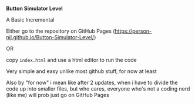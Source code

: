**Button Simulator Level**

A Basic Incremental

Either go to the repository on GitHub Pages (https://person-nil.github.io/Button-Simulator-Level/)

OR 

copy `index.html` and use a html editor to run the code

Very simple and easy unlike most github stuff, for now at least

Also by "for now" i mean like after 2 updates, when i have to divide the code up into smaller files, but who cares, everyone who's not a coding nerd (like me) will prob just go on GitHub Pages
